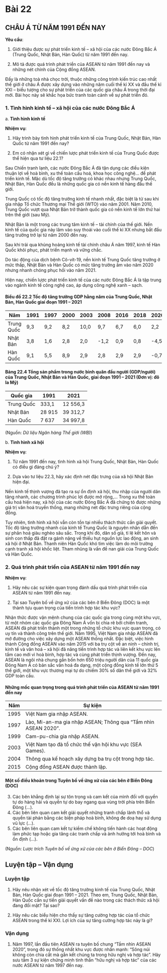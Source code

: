 # Bài 22
## CHÂU Á TỪ NĂM 1991 ĐẾN NAY

**Yêu cầu**:

1. Giới thiệu được sự phát triển kinh tế – xã hội của các nước Đông Bắc Á (Trung Quốc, Nhật Bản, Hàn Quốc) từ năm 1991 đến nay.

2. Mô tả được quá trình phát triển của ASEAN từ năm 1991 đến nay và những nét chính của Cộng đồng ASEAN.

Đấy là những toà nhà chọc trời, thuộc những công trình kiến trúc cao nhất thế giới ở châu Á được xây dựng vào những năm cuối thế kỉ XX và đầu thế kỉ XXI – biểu tượng cho sự phát triển của các quốc gia châu Á trong thời đại mới. Bài học này sẽ khắc họa bức tranh toàn cảnh về sự phát triển đó.

### 1. Tình hình kinh tế – xã hội của các nước Đông Bắc Á

a. **Tình hình kinh tế**

**Nhiệm vụ**:

1. Hãy trình bày tình hình phát triển kinh tế của Trung Quốc, Nhật Bản, Hàn Quốc từ năm 1991 đến nay?

2. Em có nhận xét gì về chiến lược phát triển kinh tế của Trung Quốc được thể hiện qua tư liệu 22.1?

Sau Chiến tranh lạnh, các nước Đông Bắc Á đã tận dụng các điều kiện thuận lợi về hoà bình, xu thế toàn cầu hoá, khoa học công nghệ... để phát triển kinh tế. Mặc dù tốc độ tăng trưởng có khác nhau nhưng Trung Quốc, Nhật Bản, Hàn Quốc đều là những quốc gia có nền kinh tế hàng đầu thế giới.

Trung Quốc có tốc độ tăng trưởng kinh tế nhanh nhất, đặc biệt là từ sau khi gia nhập Tổ chức Thương mại Thế giới (WTO) vào năm 2001. Năm 2010, Trung Quốc vượt qua Nhật Bản trở thành quốc gia có nền kinh tế lớn thứ hai trên thế giới (sau Mỹ).

Nhật Bản là một trong các trung tâm kinh tế – tài chính của thế giới. Nền kinh tế của quốc gia này lâm vào suy thoái vào cuối thế kỉ XX nhưng bắt đầu tăng trưởng trở lại từ năm 2000 đến nay.

Sau khi trải qua khủng hoảng kinh tế tài chính châu Á năm 1997, kinh tế Hàn Quốc khôi phục, phát triển mạnh và vững chắc.

Do tác động của dịch bệnh Cô-vít-19, nền kinh tế Trung Quốc tăng trưởng ở mức thấp, Nhật Bản và Hàn Quốc có mức tăng trưởng âm vào năm 2020 nhưng nhanh chóng phục hồi vào năm 2021.

Hiện nay, chiến lược phát triển kinh tế của các nước Đông Bắc Á là tập trung vào ngành kinh tế công nghệ cao, áp dụng công nghệ xanh – sạch.

#### Biểu đồ 22.2 Tốc độ tăng trưởng GDP hằng năm của Trung Quốc, Nhật Bản, Hàn Quốc giai đoạn 1991 – 2021

| Năm | 1991 | 1997 | 2000 | 2003 | 2008 | 2016 | 2018 | 2020 | 2021 |
|---|---|---|---|---|---|---|---|---|---|
| Trung Quốc | 9,3 | 9,2 | 8,2 | 10,0 | 9,7 | 6,7 | 6,0 | 2,2 | 8,1 |
| Nhật Bản | 3,8 | 1,6 | 2,8 | 2,0 | -1,2 | 0,9 | 0,8 | -4,5 | 1,7 |
| Hàn Quốc | 9,1 | 5,5 | 8,9 | 2,9 | 2,8 | 2,9 | 2,9 | -0,7 | 4,1 |

#### Bảng 22.4 Tổng sản phẩm trong nước bình quân đầu người (GDP/người) của Trung Quốc, Nhật Bản và Hàn Quốc, giai đoạn 1991 – 2021 (Đơn vị: đô la Mỹ)

| Quốc gia | 1991 | 2021 |
|---|---|---|
| Trung Quốc | 333,1 | 12 556,3 |
| Nhật Bản | 28 915 | 39 312,7 |
| Hàn Quốc | 7 637 | 34 997,8 |

(Nguồn: _Dữ liệu Ngân hàng Thế giới (WB)_)

b. **Tình hình xã hội**

**Nhiệm vụ**:

1. Từ năm 1991 đến nay, tình hình xã hội Trung Quốc, Nhật Bản, Hàn Quốc có điều gì đáng chú ý?

2. Dựa vào tư liệu 22.3, hãy xác định nét đặc trưng của xã hội Nhật Bản hiện đại.

Nền kinh tế thịnh vượng đã tạo ra sự ổn định xã hội, thu nhập của người dân tăng nhanh, các chương trình phúc lợi được mở rộng,... Trong xu thế toàn cầu hoá hiện nay, xã hội của các nước Đông Bắc Á đã chứng tỏ được những giá trị văn hoá truyền thống, mang những nét đặc trưng riêng của cộng đồng.

Tuy nhiên, tình hình xã hội vẫn còn tồn tại nhiều thách thức cần giải quyết. Tốc độ tăng trưởng nhanh của kinh tế Trung Quốc là nguyên nhân dẫn đến sự phân hoá giàu nghèo sâu sắc. Trong khi đó, dân số già, tỉ lệ kết hôn và sinh con thấp đã đặt ra gánh nặng về thiếu hụt nguồn lực lao động, an sinh xã hội ở Nhật Bản. Thanh niên Hàn Quốc khó tìm việc làm do môi trường cạnh tranh xã hội khốc liệt. Tham nhũng là vấn đề nan giải của Trung Quốc và Hàn Quốc.

### 2. Quá trình phát triển của ASEAN từ năm 1991 đến nay

**Nhiệm vụ**:

1. Hãy nêu các sự kiện quan trọng đánh dấu quá trình phát triển của ASEAN từ năm 1991 đến nay.

2. Tại sao Tuyên bố về ứng xử của các bên ở Biển Đông (DOC) là một thành tựu quan trọng của tiến trình hợp tác khu vực?

Nhận thức được vận mệnh chung của các quốc gia trong cùng một khu vực, từ một nhóm các quốc gia Đông Nam Á vốn bị chia rẽ bởi chiến tranh, ASEAN đã phát triển thành một trong những tổ chức khu vực quan trọng, có uy tín và thành công trên thế giới. Năm 1995, Việt Nam gia nhập ASEAN đã mở đường cho việc xây dựng một ASEAN thống nhất. Đặc biệt, việc hình thành Cộng đồng ASEAN vào năm 2015 với ba trụ cột về an ninh – chính trị, kinh tế và văn hoá – xã hội đã nâng tiến trình hợp tác và liên kết khu vực lên tầm cao mới vì hoà bình, hợp tác và cùng phát triển thịnh vượng. Đến nay, ASEAN là ngôi nhà chung gắn bốn hơn 650 triệu người dân của 11 quốc gia Đông Nam Á có bản sắc văn hoá đa dạng, một cộng đồng kinh tế lớn thứ 5 thế giới, một khu vực thương mại tự do chiếm 30% số dân thế giới và 32% GDP toàn cầu.

#### Những mốc quan trọng trong quá trình phát triển của ASEAN từ năm 1991 đến nay

| Năm | Sự kiện |
|---|---|
| 1995 | Việt Nam gia nhập ASEAN. |
| 1997 | Lào, Mi-an-ma gia nhập ASEAN; Thông qua “Tầm nhìn ASEAN 2020”. |
| 1999 | Cam-pu-chia gia nhập ASEAN. |
| 2003 | Việt Nam tạo đà tổ chức thế vận hội khu vực (SEA Games). |
| 2004 | Thông qua kế hoạch xây dựng ba trụ cột trong hợp tác. |
| 2015 | Cộng đồng ASEAN được thành lập. |

#### Một số điều khoản trong Tuyên bố về ứng xử của các bên ở Biển Đông (DOC)

3.  Các bên khẳng định lại sự tôn trọng và cam kết của mình đối với quyền tự do hàng hải và quyền tự do bay ngang qua vùng trời phía trên Biển Đông (...).
4.  Các bên liên quan cam kết giải quyết những tranh chấp lãnh thổ và quyền tài phán bằng các biện pháp hoà bình, không đe doạ hay sử dụng vũ lực (...).
5.  Các bên liên quan cam kết tự kiềm chế không tiến hành các hoạt động làm phức tạp hoặc gia tăng các tranh chấp và ảnh hưởng tới hoà bình và ổn định (...).

(Nguồn: _Lược trích Tuyên bố về ứng xử của các bên ở Biển Đông – DOC_)

## Luyện tập – Vận dụng

### Luyện tập

1.  Hãy nêu nhận xét về tốc độ tăng trưởng kinh tế của Trung Quốc, Nhật Bản, Hàn Quốc giai đoạn 1991 – 2021. Theo em, Trung Quốc, Nhật Bản, Hàn Quốc cần sự tiến giải quyết vấn đề nào trong các thách thức xã hội đang đối mặt? Tại sao?

2.  Hãy nêu các biểu hiện cho thấy sự tăng cường hợp tác của tổ chức ASEAN trong thế kỉ XXI. Lợi ích của sự tăng cường hợp tác này là gì?

### Vận dụng

1.  Năm 1997, lần đầu tiên ASEAN ra tuyên bố chung “Tầm nhìn ASEAN 2020”, trong đó sự thống nhất khu vực được nhấn mạnh: “Sông núi không còn chia cắt mà gắn kết chúng ta trong hữu nghị và hợp tác”. Hãy sưu tầm 3 sự kiện chứng minh tinh thần “hữu nghị và hợp tác” của các nước ASEAN từ năm 1997 đến nay.
